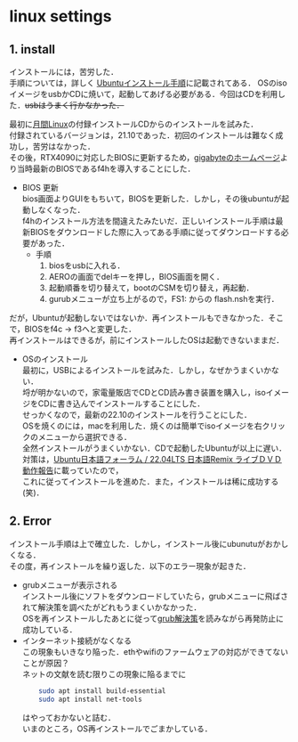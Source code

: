 # linux settings
## 1. install   
インストールには，苦労した．  
手順については，詳しく [Ubuntuインストール手順](https://blog.kabocy.com/linux/6550/)に記載されてある．
OSのisoイメージをusbかCDに焼いて，起動してあげる必要がある．今回はCDを利用した．~~usbはうまく行かなかった．~~   

最初に[月間Linux](https://info.nikkeibp.co.jp/media/LIN/atcl/mag/120100066/)の付録インストールCDからのインストールを試みた．  
付録されているバージョンは，21.10であった．初回のインストールは難なく成功し，苦労はなかった．  
その後，RTX4090に対応したBIOSに更新するため，[gigabyteのホームページ](https://www.gigabyte.com/jp/Motherboard/B650-AERO-G-rev-10#kf)より当時最新のBIOSであるf4hを導入することにした．  
- BIOS 更新  
    bios画面よりGUIをもちいて，BIOSを更新した．しかし，その後ubuntuが起動しなくなった．  
    f4hのインストール方法を間違えたみたいだ．正しいインストール手順は最新BIOSをダウンロードした際に入ってある手順に従ってダウンロードする必要があった．  
    - 手順
        1. biosをusbに入れる．
        2. AEROの画面でdelキーを押し，BIOS画面を開く．
        3. 起動順番を切り替えて，bootのCSMを切り替え，再起動．
        4. gurubメニューが立ち上がるので，FS1: からの flash.nshを実行．

だが，Ubuntuが起動しないではないか．再インストールもできなかった．そこで，BIOSをf4c → f3へと変更した．  
再インストールはできるが，前にインストールしたOSは起動できないままだ．  
- OSのインストール   
    最初に，USBによるインストールを試みた．しかし，なぜかうまくいかない．  
    埒が明かないので，家電量販店でCDとCD読み書き装置を購入し，isoイメージをCDに書き込んでインストールすることにした．  
    せっかくなので，最新の22.10のインストールを行うことにした．  
    OSを焼くのには，macを利用した．焼くのは簡単でisoイメージを右クリックのメニューから選択できる．  
    全然インストールがうまくいかない．CDで起動したUbuntuが以上に遅い．  
    対策は，[Ubuntu日本語フォーラム / 22.04LTS 日本語Remix ライブＤＶＤ 動作報告](https://forums.ubuntulinux.jp/viewtopic.php?pid=124569)に載っていたので，  
    これに従ってインストールを進めた．また，インストールは稀に成功する(笑)．  

## 2. Error
インストール手順は上で確立した．しかし，インストール後にubunutuがおかしくなる．  
その度，再インストールを繰り返した．以下のエラー現象が起きた．  
- grubメニューが表示される  
    インストール後にソフトをダウンロードしていたら，grubメニューに飛ばされて解決策を調べたがどれもうまくいかなかった．  
    OSを再インストールしたあとに従って[grub解決策](https://ocucraqp.hatenablog.com/entry/2020/04/26/114439)を読みながら再発防止に成功している．   
- インターネット接続がなくなる  
    この現象もいきなり陥った．ethやwifiのファームウェアの対応ができてないことが原因？  
    ネットの文献を読む限りこの現象に陥るまでに  
    ```bash
        sudo apt install build-essential
        sudo apt install net-tools    
    ```
    はやっておかないと詰む．  
    いまのところ，OS再インストールでごまかしている．
       
